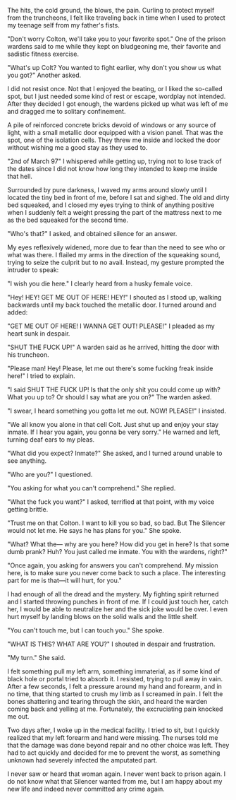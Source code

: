   

The hits, the cold ground, the blows, the pain. Curling to protect myself from the truncheons, I felt like traveling back in time when I used to protect my teenage self from my father's fists.

"Don't worry Colton, we'll take you to your favorite spot." One of the prison wardens said to me while they kept on bludgeoning me, their favorite and sadistic fitness exercise.

"What's up Colt? You wanted to fight earlier, why don't you show us what you got?" Another asked. 

I did not resist once. Not that I enjoyed the beating, or I liked the so-called spot, but I just needed some kind of rest or escape, wordplay not intended. After they decided I got enough, the wardens picked up what was left of me and dragged me to solitary confinement.

A pile of reinforced concrete bricks devoid of windows or any source of light, with a small metallic door equipped with a vision panel. That was the spot, one of the isolation cells. They threw me inside and locked the door without wishing me a good stay as they used to. 

"2nd of March 97" I whispered while getting up, trying not to lose track of the dates since I did not know how long they intended to keep me inside that hell. 

Surrounded by pure darkness, I waved my arms around slowly until I located the tiny bed in front of me, before I sat and sighed. The old and dirty bed squeaked, and I closed my eyes trying to think of anything positive when I suddenly felt a weight pressing the part of the mattress next to me as the bed squeaked for the second time.

"Who's that?" I asked, and obtained silence for an answer. 

My eyes reflexively widened, more due to fear than the need to see who or what was there. I flailed my arms in the direction of the squeaking sound, trying to seize the culprit but to no avail. Instead, my gesture prompted the intruder to speak:

"I wish you die here." I clearly heard from a husky female voice.

"Hey! HEY! GET ME OUT OF HERE! HEY!" I shouted as I stood up, walking backwards until my back touched the metallic door. I turned around and added:

"GET ME OUT OF HERE! I WANNA GET OUT! PLEASE!" I pleaded as my heart sunk in despair.

"SHUT THE FUCK UP!" A warden said as he arrived, hitting the door with his truncheon. 

"Please man! Hey! Please, let me out there's some fucking freak inside here!" I tried to explain. 

"I said SHUT THE FUCK UP! Is that the only shit you could come up with? What you up to? Or should I say what are you on?" The warden asked. 

"I swear, I heard something you gotta let me out. NOW! PLEASE!" I insisted. 

"We all know you alone in that cell Colt. Just shut up and enjoy your stay inmate. If I hear you again, you gonna be very sorry." He warned and left, turning deaf ears to my pleas. 

"What did you expect? Inmate?" She asked, and I turned around unable to see anything. 

"Who are you?" I questioned. 

"You asking for what you can't comprehend." She replied. 

"What the fuck you want?" I asked, terrified at that point, with my voice getting brittle. 

"Trust me on that Colton. I want to kill you so bad, so bad. But The Silencer would not let me. He says he has plans for you." She spoke. 

"What? What the— why are you here? How did you get in here? Is that some dumb prank? Huh? You just called me inmate. You with the wardens, right?"

"Once again, you asking for answers you can't comprehend. My mission here, is to make sure you never come back to such a place. The interesting part for me is that—it will hurt, for you." 

I had enough of all the dread and the mystery. My fighting spirit returned and I started throwing punches in front of me. If I could just touch her, catch her, I would be able to neutralize her and the sick joke would be over. I even hurt myself by landing blows on the solid walls and the little shelf. 

"You can't touch me, but I can touch you." She spoke. 

"WHAT IS THIS? WHAT ARE YOU?" I shouted in despair and frustration. 

"My turn." She said.

I felt something pull my left arm, something immaterial, as if some kind of black hole or portal tried to absorb it. I resisted, trying to pull away in vain. After a few seconds, I felt a pressure around my hand and forearm, and in no time, that thing started to crush my limb as I screamed in pain. I felt the bones shattering and tearing through the skin, and heard the warden coming back and yelling at me. Fortunately, the excruciating pain knocked me out. 

Two days after, I woke up in the medical facility. I tried to sit, but I quickly realized that my left forearm and hand were missing. The nurses told me that the damage was done beyond repair and no other choice was left. They had to act quickly and decided for me to prevent the worst, as something unknown had severely infected the amputated part. 

I never saw or heard that woman again. I never went back to prison again. I do not know what that Silencer wanted from me, but I am happy about my new life and indeed never committed any crime again.